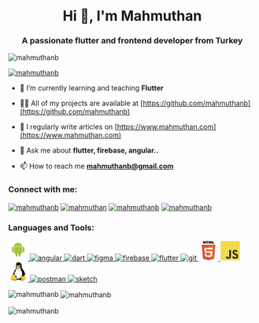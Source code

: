 <!-- ### Hi there 👋 -->

<h1 align="center">Hi 👋, I'm Mahmuthan</h1>
<h3 align="center">A passionate flutter and frontend developer from Turkey</h3>

<p align="left"> <img src="https://komarev.com/ghpvc/?username=mahmuthanb&label=Profile%20views&color=0e75b6&style=flat" alt="mahmuthanb" /> </p>

<!-- <p align="left"> <a href="https://github.com/ryo-ma/github-profile-trophy"><img src="https://github-profile-trophy.vercel.app/?username=mahmuthanb" alt="mahmuthanb" /></a> </p> -->
<p align="left"> <a href="https://twitter.com/mahmuthanb" target="blank"><img src="https://img.shields.io/twitter/follow/mahmuthanb?logo=twitter&style=for-the-badge" alt="mahmuthanb" /></a> </p>

<!--
- 🔭 I’m currently working on [Magfi](https://magfi.co)
-->
- 🌱 I’m currently learning and teaching **Flutter**

- 👨‍💻 All of my projects are available at [https://github.com/mahmuthanb](https://github.com/mahmuthanb)

- 📝 I regularly write articles on [https://www.mahmuthan.com](https://www.mahmuthan.com)

- 💬 Ask me about **flutter, firebase, angular..**

- 📫 How to reach me **mahmuthanb@gmail.com**

<h3 align="left">Connect with me:</h3>
<p align="left">
<a href="https://twitter.com/mahmuthanb" target="blank"><img align="center" src="https://raw.githubusercontent.com/rahuldkjain/github-profile-readme-generator/master/src/images/icons/Social/twitter.svg" alt="mahmuthanb" height="30" width="40" /></a>
<a href="https://linkedin.com/in/mahmuthan" target="blank"><img align="center" src="https://raw.githubusercontent.com/rahuldkjain/github-profile-readme-generator/master/src/images/icons/Social/linked-in-alt.svg" alt="mahmuthan" height="30" width="40" /></a>
<a href="https://fb.com/mahmuthanb" target="blank"><img align="center" src="https://raw.githubusercontent.com/rahuldkjain/github-profile-readme-generator/master/src/images/icons/Social/facebook.svg" alt="mahmuthanb" height="30" width="40" /></a>
<a href="https://instagram.com/mahmuthanb" target="blank"><img align="center" src="https://raw.githubusercontent.com/rahuldkjain/github-profile-readme-generator/master/src/images/icons/Social/instagram.svg" alt="mahmuthanb" height="30" width="40" /></a>
</p>

<h3 align="left">Languages and Tools:</h3>
<p align="left"> <a href="https://developer.android.com" target="_blank"> <img src="https://raw.githubusercontent.com/devicons/devicon/master/icons/android/android-original-wordmark.svg" alt="android" width="40" height="40"/> </a> <a href="https://angular.io" target="_blank"> <img src="https://angular.io/assets/images/logos/angular/angular.svg" alt="angular" width="40" height="40"/> </a> <a href="https://dart.dev" target="_blank"> <img src="https://www.vectorlogo.zone/logos/dartlang/dartlang-icon.svg" alt="dart" width="40" height="40"/> </a> <a href="https://www.figma.com/" target="_blank"> <img src="https://www.vectorlogo.zone/logos/figma/figma-icon.svg" alt="figma" width="40" height="40"/> </a> <a href="https://firebase.google.com/" target="_blank"> <img src="https://www.vectorlogo.zone/logos/firebase/firebase-icon.svg" alt="firebase" width="40" height="40"/> </a> <a href="https://flutter.dev" target="_blank"> <img src="https://www.vectorlogo.zone/logos/flutterio/flutterio-icon.svg" alt="flutter" width="40" height="40"/> </a> <a href="https://git-scm.com/" target="_blank"> <img src="https://www.vectorlogo.zone/logos/git-scm/git-scm-icon.svg" alt="git" width="40" height="40"/> </a> <a href="https://www.w3.org/html/" target="_blank"> <img src="https://raw.githubusercontent.com/devicons/devicon/master/icons/html5/html5-original-wordmark.svg" alt="html5" width="40" height="40"/> </a> <a href="https://developer.mozilla.org/en-US/docs/Web/JavaScript" target="_blank"> <img src="https://raw.githubusercontent.com/devicons/devicon/master/icons/javascript/javascript-original.svg" alt="javascript" width="40" height="40"/> </a> <a href="https://www.linux.org/" target="_blank"> <img src="https://raw.githubusercontent.com/devicons/devicon/master/icons/linux/linux-original.svg" alt="linux" width="40" height="40"/> </a> <a href="https://postman.com" target="_blank"> <img src="https://www.vectorlogo.zone/logos/getpostman/getpostman-icon.svg" alt="postman" width="40" height="40"/> </a> <a href="https://www.sketch.com/" target="_blank"> <img src="https://www.vectorlogo.zone/logos/sketchapp/sketchapp-icon.svg" alt="sketch" width="40" height="40"/> </a> </p>

<p><img align="left" src="https://github-readme-stats.vercel.app/api/top-langs?username=mahmuthanb&show_icons=true&locale=en&layout=compact" alt="mahmuthanb" /></p>

<p>&nbsp;<img align="center" src="https://github-readme-stats.vercel.app/api?username=mahmuthanb&show_icons=true&locale=en" alt="mahmuthanb" /></p>

<p><img align="center" src="https://github-readme-streak-stats.herokuapp.com/?user=mahmuthanb&" alt="mahmuthanb" /></p>


<!--
**mahmuthanb/mahmuthanb** is a ✨ _special_ ✨ repository because its `README.md` (this file) appears on your GitHub profile.

Here are some ideas to get you started:

- 🔭 I’m currently working on ...
- 🌱 I’m currently learning ...
- 👯 I’m looking to collaborate on ...
- 🤔 I’m looking for help with ...
- 💬 Ask me about ...
- 📫 How to reach me: ...
- 😄 Pronouns: ...
- ⚡ Fun fact: ...
-->
